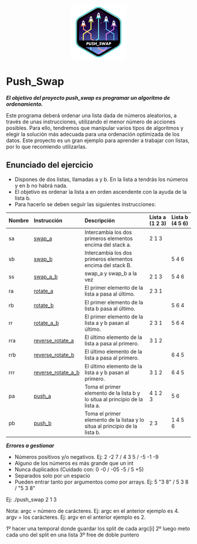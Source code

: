 <p align="center">
  <img src="https://github.com/lbengo/42_School/blob/main/42_badges/push_swape.png" alt="Push_Swap 42 project badge"/>
</p>

# Push_Swap

***El objetivo del proyecto push_swap es programar un algoritmo de ordenamiento.***

Este programa deberá ordenar una lista dada de números aleatorios, a través de unas instrucciones, utilizando el menor número de acciones posibles. Para ello, tendremos que manipular varios tipos de algoritmos y elegir la solución más adecuada para una ordenación optimizada de los datos. Este proyecto es un gran ejemplo para aprender a trabajar con listas, por lo que recomiendo utilizarlas.

## Enunciado del ejercicio
- Dispones de dos listas, llamadas a y b. En la lista a tendrás los números y en b no habrá nada.
- El objetivo es ordenar la lista a en orden ascendente con la ayuda de la lista b.
- Para hacerlo se deben seguir las siguientes instrucciones:

<table>
    <thead>
        <tr>
            <th align="left">Nombre</th>
            <th align="left">Instrucción</th>
            <th align="left">Descripción</th>
			<th align="left">Lista a (1 2 3)</th>
			<th align="left">Lista b (4 5 6)</th>
        </tr>
    </thead>
    <tbody>
	<tr>
            <td>sa</td>
            <td><a href=https://github.com/lbengo/42_School/blob/main/Cursus/push_swap/src/game_rules/swap.c>swap_a</a></td>
            <td>Intercambia los dos primeros elementos encima del stack a.</td>
			<td>2 1 3</td>
			<td></td>
    </tr>
	<tr>
            <td>sb</td>
            <td><a href=https://github.com/lbengo/42_School/blob/main/Cursus/push_swap/src/game_rules/swap.c>swap_b</a></td>
            <td>Intercambia los dos primeros elementos encima del stack B.</td>
			<td></td>
			<td>5 4 6</td>
    </tr>
	<tr>
            <td>ss</td>
            <td><a href=https://github.com/lbengo/42_School/blob/main/Cursus/push_swap/src/game_rules/swap.c>swap_a_b</a></td>
            <td>swap_a y swap_b a la vez</td>
			<td>2 1 3</td>
			<td>5 4 6</td>
    </tr>
	<tr>
            <td>ra</td>
            <td><a href=https://github.com/lbengo/42_School/blob/main/Cursus/push_swap/src/game_rules/rotate.c>rotate_a</a></td>
			<td>El primer elemento de la lista a pasa al último.</td>
            <td>2 3 1</td>
			<td></td>
    </tr>
	<tr>
            <td>rb</td>
            <td><a href=https://github.com/lbengo/42_School/blob/main/Cursus/push_swap/src/game_rules/rotate.c>rotate_b</a></td>
			<td>El primer elemento de la lista b pasa al último.</td>
            <td></td>
			<td>5 6 4</td>
    </tr>
	<tr>
            <td>rr</td>
            <td><a href=https://github.com/lbengo/42_School/blob/main/Cursus/push_swap/src/game_rules/rotate.c>rotate_a_b</a></td>
			<td>El primer elemento de la lista a y b pasan al último.</td>
            <td>2 3 1</td>
			<td>5 6 4</td>
    </tr>
	<tr>
            <td>rra</td>
            <td><a href=https://github.com/lbengo/42_School/blob/main/Cursus/push_swap/src/game_rules/reverse_rotate.c>reverse_rotate_a</a></td>
			<td>El último elemento de la lista a pasa al primero.</td>
            <td>3 1 2</td>
			<td></td>
    </tr>
	<tr>
            <td>rrb</td>
            <td><a href=https://github.com/lbengo/42_School/blob/main/Cursus/push_swap/src/game_rules/reverse_rotate.c>reverse_rotate_b</a></td>
			<td>El último elemento de la lista a pasa al primero.</td>
            <td></td>
			<td>6 4 5</td>
    </tr>
	<tr>
            <td>rrr</td>
            <td><a href=https://github.com/lbengo/42_School/blob/main/Cursus/push_swap/src/game_rules/reverse_rotate.c>reverse_rotate_a_b</a></td>
			<td>El último elemento de la lista a y b pasan al primero.</td>
            <td>3 1 2</td>
			<td>6 4 5</td>
    </tr>
		<tr>
            <td>pa</td>
            <td><a href=https://github.com/lbengo/42_School/blob/main/Cursus/push_swap/src/game_rules/push.c>push_a</a></td>
            <td>Toma el primer elemento de la lista b y lo situa al principio de la lista a.</td>
			<td>4 1 2 3</td>
			<td>5 6</td>
    </tr>
	<tr>
            <td>pb</td>
            <td><a href=https://github.com/lbengo/42_School/blob/main/Cursus/push_swap/src/game_rules/push.c>push_b</a></td>
			<td>Toma el primer elemento de la listaa y lo situa al principio de la lista b.</td>
            <td>2 3</td>
			<td>1 4 5 6</td>
    </tr>
	</tbody>
<table>



***Errores a gestionar***
- Números positivos y/o negativos. Ej: 2 -2 7 / 4 3 5 / -5 -1 -9
- Alguno de los números es más grande que un int
- Nunca duplicados (Cuidado con: 0 -0 / -05 -5 / 5 +5)
- Separados solo por un espacio
- Pueden entrar tanto por argumentos como por arrays. Ej: 5 "3 8" / 5 3 8 / "5 3 8"

Ej: ./push_swap 2 1 3

Nota:
	argc = número de carácteres. Ej: argc en el anterior ejemplo es 4.
	argv = los carácteres. Ej: argv en el anterior ejemplo es 2.


1º hacer una temporal donde guardar los split de cada argc[i]
2º luego meto cada uno del split en una lista
3º free de doble puntero
